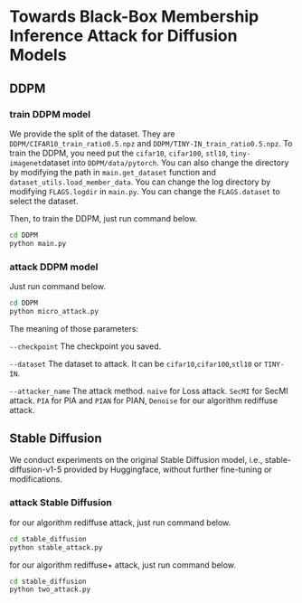 # Towards Black-Box Membership Inference Attack for Diffusion Models

## DDPM

### train DDPM model

We provide the split of the dataset. They are `DDPM/CIFAR10_train_ratio0.5.npz` and `DDPM/TINY-IN_train_ratio0.5.npz`. To train the DDPM, you need put the `cifar10`, `cifar100`, `stl10`, `tiny-imagenet`dataset into `DDPM/data/pytorch`. You can also change the directory by modifying the path in `main.get_dataset` function and `dataset_utils.load_member_data`.  You can change the log directory by modifying `FLAGS.logdir` in `main.py`. You can change the `FLAGS.dataset` to select the dataset.

Then, to train the DDPM, just run command below.
```bash
cd DDPM
python main.py
```

### attack DDPM model
Just run command below.
```bash
cd DDPM
python micro_attack.py 
```

The meaning of those parameters:

`--checkpoint` The checkpoint you saved.

`--dataset` The dataset to attack. It can be `cifar10`,`cifar100`,`stl10` or `TINY-IN`.

`--attacker_name` The attack method. `naive` for Loss attack. `SecMI` for SecMI attack. `PIA` for PIA and `PIAN` for PIAN, `Denoise` for our algorithm rediffuse attack.

## Stable Diffusion

We conduct experiments on the original Stable Diffusion model, i.e., stable-diffusion-v1-5 provided by Huggingface, without further fine-tuning or modifications.

### attack Stable Diffusion

for our algorithm rediffuse attack, just run command below.
```bash
cd stable_diffusion
python stable_attack.py 
```

for our algorithm rediffuse+ attack, just run command below.
```bash
cd stable_diffusion
python two_attack.py 
```
